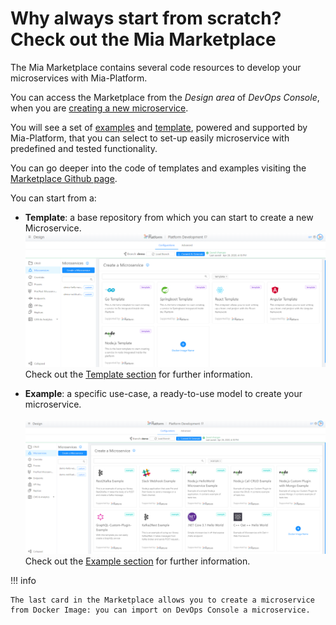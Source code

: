 # Why always start from scratch? Check out the Mia Marketplace

The Mia Marketplace contains several code resources to develop your microservices with Mia-Platform.

You can access the Marketplace from the *Design area* of *DevOps Console*, when you are [creating a new microservice](/../development_suite/api-console/api-design/plugin_baas_4/).

You will see a set of [examples](./examples/overview-examples.md) and [template](./templates/overview-templates.md), powered and supported by Mia-Platform, that you can select to set-up easily microservice with predefined and tested functionality.

You can go deeper into the code of templates and examples visiting the [Marketplace Github page](https://github.com/mia-platform-marketplace).

You can start from a:

* **Template**: a base repository from which you can start to create a new Microservice.
<br>![new-templates](./img/new-templates.png)
Check out the [Template section](./templates/overview-templates.md) for further information.

* **Example**: a specific use-case, a ready-to-use model to create your microservice.     
<br>![new-examples](img/new-examples.png)
Check out the [Example section](./examples/overview-examples.md) for further information.

!!! info

    The last card in the Marketplace allows you to create a microservice from Docker Image: you can import on DevOps Console a microservice.
